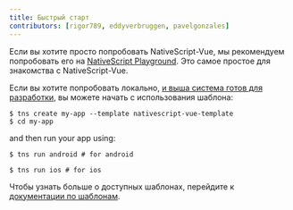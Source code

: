 ```yaml
---
title: Быстрый старт
contributors: [rigor789, eddyverbruggen, pavelgonzales]
---
```


Если вы хотите просто попробовать NativeScript-Vue, мы рекомендуем попробовать его на [NativeScript Playground](https://play.nativescript.org?template=play-vue). Это самое простое для знакомства с NativeScript-Vue.

Если вы хотите попробовать локально, [и выша система готов для разработки](/ru/docs/getting-started/installation), вы можете начать с использования шаблона:

```shell
$ tns create my-app --template nativescript-vue-template
$ cd my-app
```

and then run your app using:

```shell
$ tns run android # for android
```

```shell
$ tns run ios # for ios
```

Чтобы узнать больше о доступных шаблонах, перейдите к [документации по шаблонам](/ru/docs/getting-started/templates).
